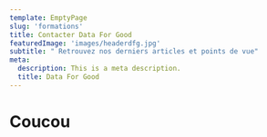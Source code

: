 ```yaml
---
template: EmptyPage
slug: 'formations'
title: Contacter Data For Good
featuredImage: 'images/headerdfg.jpg'
subtitle: " Retrouvez nos derniers articles et points de vue"
meta:
  description: This is a meta description.
  title: Data For Good
---
```


# Coucou